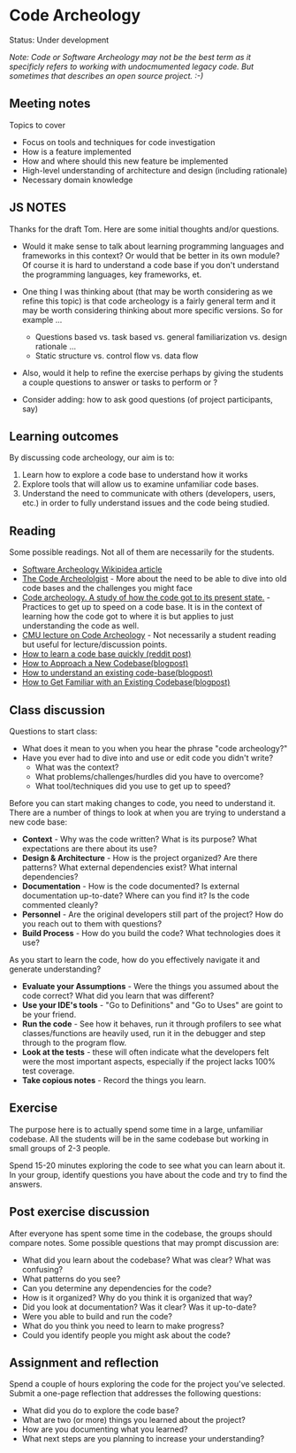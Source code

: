 # Code Archeology

Status: Under development

*Note: Code or Software Archeology may not be the best term as it specificly refers to working with undocmumented legacy code.  But sometimes that describes an open source project. :-)*

## Meeting notes

Topics to cover

* Focus on tools and techniques for code investigation
* How is a feature implemented
* How and where should this new feature be implemented
* High-level understanding of architecture and design (including rationale)
* Necessary domain knowledge

## JS NOTES

Thanks for the draft Tom. Here are some initial thoughts and/or questions.

* Would it make sense to talk about learning programming languages and frameworks in this context? Or would that be better in its own module? Of course it is hard to understand a code base if you don't understand the programming languages, key frameworks, et.

* One thing I was thinking about (that may be worth considering as we refine this topic) is that code archeology is a fairly general term and it may be worth considering thinking about more specific versions. So for example ...

  * Questions based vs. task based vs. general familiarization vs. design rationale ...
  * Static structure vs. control flow vs. data flow

* Also, would it help to refine the exercise perhaps by giving the students a couple questions to answer or tasks to perform or ?

* Consider adding: how to ask good questions (of project participants, say)

## Learning outcomes
By discussing code archeology, our aim is to:

1. Learn how to explore a code base to understand how it works
2. Explore tools that will allow us to examine unfamiliar code bases.
3. Understand the need to communicate with others (developers, users, etc.) in order to fully understand issues and the code being studied.

## Reading
Some possible readings. Not all of them are necessarily for the students.
* [Software Archeology Wikipidea article](https://en.wikipedia.org/wiki/Software_archaeology)
* [The Code Archeololgist](https://www.profocustechnology.com/software-development/the-code-archaeologist/) - More about the need to be able to dive into old code bases and the challenges you might face
* [Code archeology. A study of how the code got to its present state.](https://craiglrock.com/code-archeology/) - Practices to get up to speed on a code base.  It is in the context of learning how the code got to where it is but applies to just understanding the code as well.
* [CMU lecture on Code Archeology](https://cmu-313.github.io/_old/F22/assets/pdfs/04-code-archaeology.pdf) - Not necessarily a student reading but useful for lecture/discussion points.
* [How to learn a code base quickly (reddit post)](https://www.reddit.com/r/learnprogramming/comments/89pjdy/how_to_learn_a_new_codebase_quickly/)
* [How to Approach a New Codebase(blogpost)](https://amberwilson.co.uk/blog/how-to-approach-a-new-codebase/)
* [How to understand an existing code-base(blogpost)](https://medium.com/the-curious-coder/how-to-understand-an-existing-code-base-65989642baae)
* [How to Get Familiar with an Existing Codebase(blogpost)](https://dev.to/isaactony/how-to-get-familiar-with-an-existing-codebase-49k5)


## Class discussion
Questions to start class:
* What does it mean to you when you hear the phrase "code archeology?"
* Have you ever had to dive into and use or edit code you didn't write?  
  * What was the context?
  * What problems/challenges/hurdles did you have to overcome?
  * What tool/techniques did you use to get up to speed?

Before you can start making changes to code, you need to understand it.  There are a number of things to look at when you are trying to understand a new code base:
* **Context** - Why was the code written? What is its purpose? What expectations are there about its use?
* **Design & Architecture** - How is the project organized?  Are there patterns?  What external dependencies exist?  What internal dependencies?
* **Documentation** - How is the code documented?  Is external documentation up-to-date?  Where can you find it?  Is the code commented cleanly?
* **Personnel** - Are the original developers still part of the project?  How do you reach out to them with questions?
* **Build Process** - How do you build the code?  What technologies does it use?

As you start to learn the code, how do you effectively navigate it and generate understanding?
* **Evaluate your Assumptions** - Were the things you assumed about the code correct?  What did you learn that was different?
* **Use your IDE's tools** - "Go to Definitions" and "Go to Uses" are goint to be your friend.
* **Run the code** - See how it behaves, run it through profilers to see what classes/functions are heavily used, run it in the debugger and step through to the program flow.
* **Look at the tests** - these will often indicate what the developers felt were the most important aspects, especially if the project lacks 100% test coverage.
* **Take copious notes** - Record the things you learn.


## Exercise
The purpose here is to actually spend some time in a large, unfamiliar codebase.  All the students will be in the same codebase but working in small groups of 2-3 people.  

Spend 15-20 minutes exploring the code to see what you can learn about it.  In your group, identify questions you have about the code and try to find the answers.

## Post exercise discussion
After everyone has spent some time in the codebase, the groups should compare notes.  Some possible questions that may prompt discussion are:
* What did you learn about the codebase?  What was clear?  What was confusing?
* What patterns do you see?
* Can you determine any dependencies for the code?
* How is it organized?  Why do you think it is organized that way?
* Did you look at documentation?  Was it clear? Was it up-to-date?
* Were you able to build and run the code?
* What do you think you need to learn to make progress?
* Could you identify people you might ask about the code?


## Assignment and reflection
Spend a couple of hours exploring the code for the project you've selected.  Submit a one-page reflection that addresses the following questions:
* What did you do to explore the code base?
* What are two (or more) things you learned about the project?
* How are you documenting what you learned?
* What next steps are you planning to increase your understanding? 
